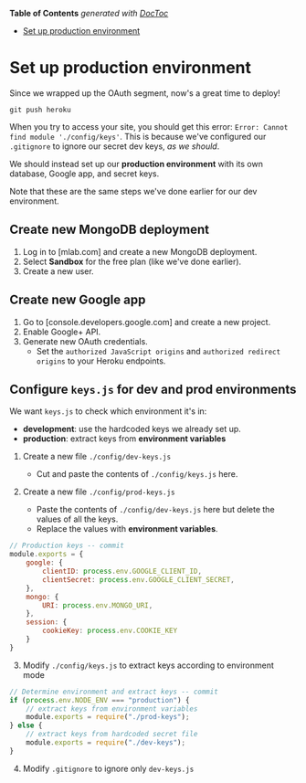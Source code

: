 <!-- START doctoc generated TOC please keep comment here to allow auto update -->
<!-- DON'T EDIT THIS SECTION, INSTEAD RE-RUN doctoc TO UPDATE -->
**Table of Contents**  *generated with [DocToc](https://github.com/thlorenz/doctoc)*

- [Set up production environment](#set-up-production-environment)

<!-- END doctoc generated TOC please keep comment here to allow auto update -->

# Set up production environment 
Since we wrapped up the OAuth segment, now's a great time to deploy! 

```
git push heroku 
```

When you try to access your site, you should get this error: `Error: Cannot find module './config/keys'`. This is because we've configured our `.gitignore` to ignore our secret dev keys, *as we should*. 

We should instead set up our **production environment** with its own database, Google app, and secret keys. 

Note that these are the same steps we've done earlier for our dev environment.

## Create new MongoDB deployment 
1. Log in to [mlab.com] and create a new MongoDB deployment. 
2. Select **Sandbox** for the free plan (like we've done earlier). 
3. Create a new user.

## Create new Google app
1. Go to [console.developers.google.com] and create a new project.
2. Enable Google+ API.
3. Generate new OAuth credentials.
	- Set the `authorized JavaScript origins` and `authorized redirect origins` to your Heroku endpoints.

## Configure `keys.js` for dev and prod environments
We want `keys.js` to check which environment it's in: 
- **development**: use the hardcoded keys we already set up.
- **production**: extract keys from **environment variables**

1. Create a new file `./config/dev-keys.js`
	- Cut and paste the contents of `./config/keys.js` here.

2. Create a new file `./config/prod-keys.js`
	- Paste the contents of `./config/dev-keys.js` here but delete the values of all the keys.
	- Replace the values with **environment variables**.
```js 
// Production keys -- commit 
module.exports = {
	google: {
		clientID: process.env.GOOGLE_CLIENT_ID,
		clientSecret: process.env.GOOGLE_CLIENT_SECRET,		
	},
	mongo: {
		URI: process.env.MONGO_URI,
	},
	session: {
		cookieKey: process.env.COOKIE_KEY
	} 
}
```

3. Modify `./config/keys.js` to extract keys according to environment mode
```js 
// Determine environment and extract keys -- commit
if (process.env.NODE_ENV === "production") {
	// extract keys from environment variables
	module.exports = require("./prod-keys");
} else {
	// extract keys from hardcoded secret file
	module.exports = require("./dev-keys");
}
```

4. Modify `.gitignore` to ignore only `dev-keys.js`